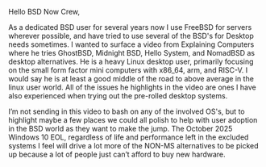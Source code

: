 Hello BSD Now Crew,

As a dedicated BSD user for several years now I use FreeBSD for servers wherever possible, and have tried to use several of the BSD's for Desktop needs sometimes.  I wanted to surface a video from Explaining Computers where he tries GhostBSD, Midnight BSD, Hello System, and NomadBSD as desktop alternatives.  He is a heavy Linux desktop user, primarily focusing on the small form factor mini computers with x86_64, arm, and RISC-V.  I would say he is at least a good middle of the road to above average in the linux user world.  All of the issues he highlights in the video are ones I have also experienced when trying out the pre-rolled desktop systems.  

I’m not sending in this video to bash on any of the involved OS's, but to highlight maybe a few places we could all polish to help with user adoption in the BSD world as they want to make the jump.  The October 2025 Windows 10 EOL, regardless of life and performance left in the excluded systems I feel will drive a lot more of the NON-MS alternatives to be picked up because a lot of people just can’t afford to buy new hardware.
